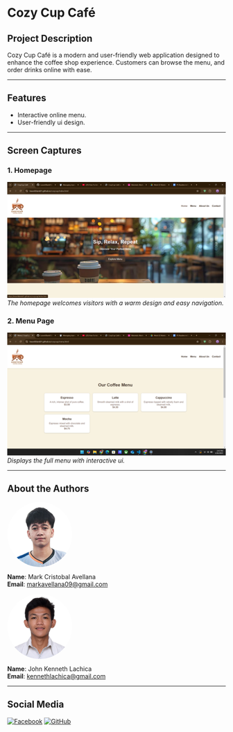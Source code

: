 

# Cozy Cup Café

## Project Description
Cozy Cup Café is a modern and user-friendly web application designed to enhance the coffee shop experience. Customers can browse the menu, and order drinks online with ease.

---

## Features
- Interactive online menu.
- User-friendly ui design.

---

## Screen Captures
### 1. **Homepage**
![Homepage Screenshot](/img/home.png)  
*The homepage welcomes visitors with a warm design and easy navigation.*

### 2. **Menu Page**
![Menu Screenshot](/img/menu.png)
*Displays the full menu with interactive ui.*



---

## About the Authors
<img src="img/mark.jpg" alt="Your Image" width="150" style="border-radius: 50%; display: block; margin-bottom: 10px;" />

**Name**: Mark Cristobal Avellana    
**Email**: markavellana09@gmail.com

<img src="img/kenneth.jpg" alt="Your Image" width="150" style="border-radius: 50%; display: block; margin-bottom: 10px;" />
 
**Name**: John Kenneth Lachica     
**Email**: kennethlachica@gmail.com

---

## Social Media
[![Facebook](/cozycup/img/Facebook_black.png)](https://facebook.com/Hideenvy)
[![GitHub](/cozycup/img/Github_black.png)](https://github.com/LeaveitBlank01)


